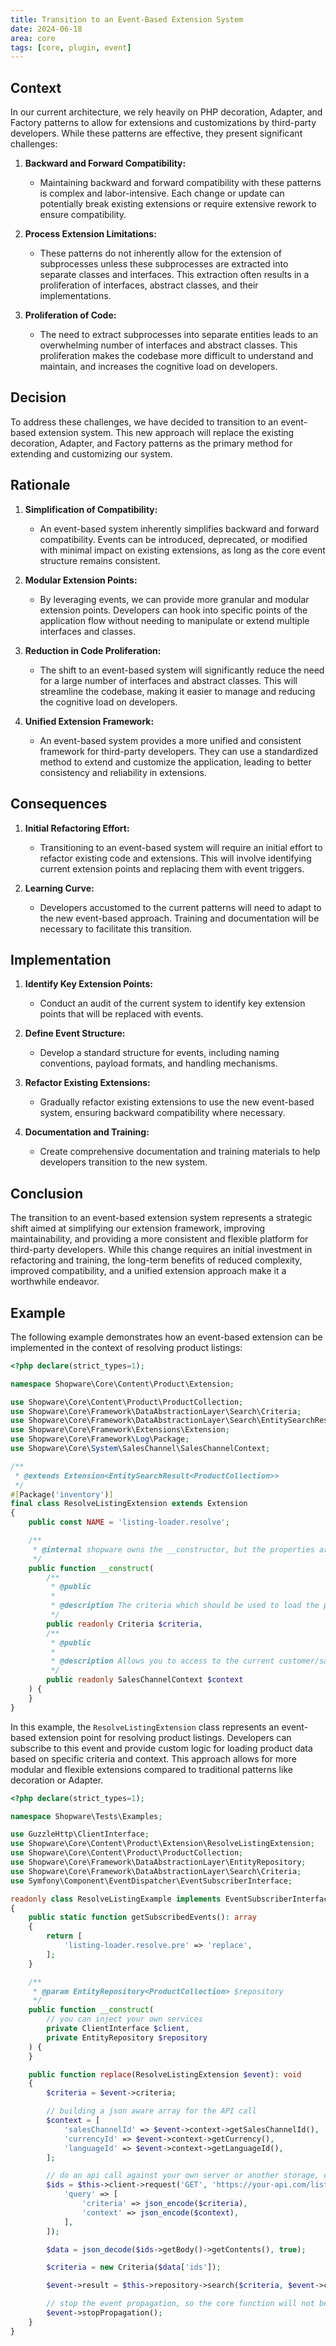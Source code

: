 ```yaml
---
title: Transition to an Event-Based Extension System
date: 2024-06-18
area: core
tags: [core, plugin, event]
---
```


## Context

In our current architecture, we rely heavily on PHP decoration, Adapter, and Factory patterns to allow for extensions and customizations by third-party developers. While these patterns are effective, they present significant challenges:

1. **Backward and Forward Compatibility:**
    - Maintaining backward and forward compatibility with these patterns is complex and labor-intensive. Each change or update can potentially break existing extensions or require extensive rework to ensure compatibility.

2. **Process Extension Limitations:**
    - These patterns do not inherently allow for the extension of subprocesses unless these subprocesses are extracted into separate classes and interfaces. This extraction often results in a proliferation of interfaces, abstract classes, and their implementations.

3. **Proliferation of Code:**
    - The need to extract subprocesses into separate entities leads to an overwhelming number of interfaces and abstract classes. This proliferation makes the codebase more difficult to understand and maintain, and increases the cognitive load on developers.

## Decision

To address these challenges, we have decided to transition to an event-based extension system. This new approach will replace the existing decoration, Adapter, and Factory patterns as the primary method for extending and customizing our system.

## Rationale

1. **Simplification of Compatibility:**
    - An event-based system inherently simplifies backward and forward compatibility. Events can be introduced, deprecated, or modified with minimal impact on existing extensions, as long as the core event structure remains consistent.

2. **Modular Extension Points:**
    - By leveraging events, we can provide more granular and modular extension points. Developers can hook into specific points of the application flow without needing to manipulate or extend multiple interfaces and classes.

3. **Reduction in Code Proliferation:**
    - The shift to an event-based system will significantly reduce the need for a large number of interfaces and abstract classes. This will streamline the codebase, making it easier to manage and reducing the cognitive load on developers.

4. **Unified Extension Framework:**
    - An event-based system provides a more unified and consistent framework for third-party developers. They can use a standardized method to extend and customize the application, leading to better consistency and reliability in extensions.

## Consequences

1. **Initial Refactoring Effort:**
    - Transitioning to an event-based system will require an initial effort to refactor existing code and extensions. This will involve identifying current extension points and replacing them with event triggers.

2. **Learning Curve:**
    - Developers accustomed to the current patterns will need to adapt to the new event-based approach. Training and documentation will be necessary to facilitate this transition.

## Implementation

1. **Identify Key Extension Points:**
    - Conduct an audit of the current system to identify key extension points that will be replaced with events.

2. **Define Event Structure:**
    - Develop a standard structure for events, including naming conventions, payload formats, and handling mechanisms.

3. **Refactor Existing Extensions:**
    - Gradually refactor existing extensions to use the new event-based system, ensuring backward compatibility where necessary.

4. **Documentation and Training:**
    - Create comprehensive documentation and training materials to help developers transition to the new system.

## Conclusion

The transition to an event-based extension system represents a strategic shift aimed at simplifying our extension framework, improving maintainability, and providing a more consistent and flexible platform for third-party developers. While this change requires an initial investment in refactoring and training, the long-term benefits of reduced complexity, improved compatibility, and a unified extension approach make it a worthwhile endeavor.

## Example

The following example demonstrates how an event-based extension can be implemented in the context of resolving product listings:

```php
<?php declare(strict_types=1);

namespace Shopware\Core\Content\Product\Extension;

use Shopware\Core\Content\Product\ProductCollection;
use Shopware\Core\Framework\DataAbstractionLayer\Search\Criteria;
use Shopware\Core\Framework\DataAbstractionLayer\Search\EntitySearchResult;
use Shopware\Core\Framework\Extensions\Extension;
use Shopware\Core\Framework\Log\Package;
use Shopware\Core\System\SalesChannel\SalesChannelContext;

/**
 * @extends Extension<EntitySearchResult<ProductCollection>>
 */
#[Package('inventory')]
final class ResolveListingExtension extends Extension
{
    public const NAME = 'listing-loader.resolve';

    /**
     * @internal shopware owns the __constructor, but the properties are public API
     */
    public function __construct(
        /**
         * @public
         *
         * @description The criteria which should be used to load the products. Is also containing the selected customer filter
         */
        public readonly Criteria $criteria,
        /**
         * @public
         *
         * @description Allows you to access to the current customer/sales-channel context
         */
        public readonly SalesChannelContext $context
    ) {
    }
}
```

In this example, the `ResolveListingExtension` class represents an event-based extension point for resolving product listings. Developers can subscribe to this event and provide custom logic for loading product data based on specific criteria and context. This approach allows for more modular and flexible extensions compared to traditional patterns like decoration or Adapter.

```php
<?php declare(strict_types=1);

namespace Shopware\Tests\Examples;

use GuzzleHttp\ClientInterface;
use Shopware\Core\Content\Product\Extension\ResolveListingExtension;
use Shopware\Core\Content\Product\ProductCollection;
use Shopware\Core\Framework\DataAbstractionLayer\EntityRepository;
use Shopware\Core\Framework\DataAbstractionLayer\Search\Criteria;
use Symfony\Component\EventDispatcher\EventSubscriberInterface;

readonly class ResolveListingExample implements EventSubscriberInterface
{
    public static function getSubscribedEvents(): array
    {
        return [
            'listing-loader.resolve.pre' => 'replace',
        ];
    }

    /**
     * @param EntityRepository<ProductCollection> $repository
     */
    public function __construct(
        // you can inject your own services
        private ClientInterface $client,
        private EntityRepository $repository
    ) {
    }

    public function replace(ResolveListingExtension $event): void
    {
        $criteria = $event->criteria;

        // building a json aware array for the API call
        $context = [
            'salesChannelId' => $event->context->getSalesChannelId(),
            'currencyId' => $event->context->getCurrency(),
            'languageId' => $event->context->getLanguageId(),
        ];

        // do an api call against your own server or another storage, or whatever you want
        $ids = $this->client->request('GET', 'https://your-api.com/listing-ids', [
            'query' => [
                'criteria' => json_encode($criteria),
                'context' => json_encode($context),
            ],
        ]);

        $data = json_decode($ids->getBody()->getContents(), true);

        $criteria = new Criteria($data['ids']);

        $event->result = $this->repository->search($criteria, $event->context->getContext());

        // stop the event propagation, so the core function will not be executed
        $event->stopPropagation();
    }
}
```
